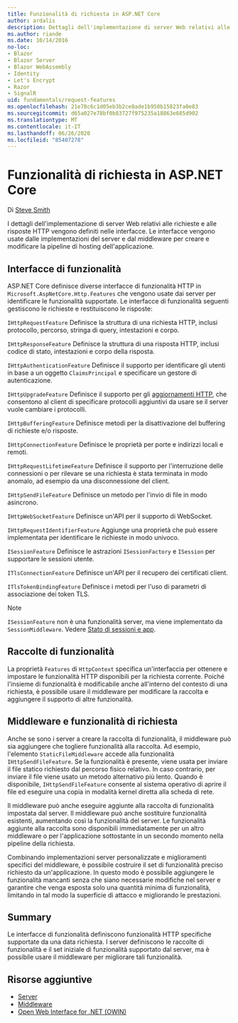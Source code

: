 ```yaml
---
title: Funzionalità di richiesta in ASP.NET Core
author: ardalis
description: Dettagli dell'implementazione di server Web relativi alle richieste e alle risposte HTTP definiti nelle interfacce per ASP.NET Core.
ms.author: riande
ms.date: 10/14/2016
no-loc:
- Blazor
- Blazor Server
- Blazor WebAssembly
- Identity
- Let's Encrypt
- Razor
- SignalR
uid: fundamentals/request-features
ms.openlocfilehash: 21e78c6c1d05eb3b2ce8ade1b950b15823fa0e83
ms.sourcegitcommit: d65a027e78bf0b83727f975235a18863e685d902
ms.translationtype: MT
ms.contentlocale: it-IT
ms.lasthandoff: 06/26/2020
ms.locfileid: "85407278"
---
```

# <a name="request-features-in-aspnet-core"></a>Funzionalità di richiesta in ASP.NET Core

Di [Steve Smith](https://ardalis.com/)

I dettagli dell'implementazione di server Web relativi alle richieste e alle risposte HTTP vengono definiti nelle interfacce. Le interfacce vengono usate dalle implementazioni del server e dal middleware per creare e modificare la pipeline di hosting dell'applicazione.

## <a name="feature-interfaces"></a>Interfacce di funzionalità

ASP.NET Core definisce diverse interfacce di funzionalità HTTP in `Microsoft.AspNetCore.Http.Features` che vengono usate dai server per identificare le funzionalità supportate. Le interfacce di funzionalità seguenti gestiscono le richieste e restituiscono le risposte:

`IHttpRequestFeature` Definisce la struttura di una richiesta HTTP, inclusi protocollo, percorso, stringa di query, intestazioni e corpo.

`IHttpResponseFeature` Definisce la struttura di una risposta HTTP, inclusi codice di stato, intestazioni e corpo della risposta.

`IHttpAuthenticationFeature` Definisce il supporto per identificare gli utenti in base a un oggetto `ClaimsPrincipal` e specificare un gestore di autenticazione.

`IHttpUpgradeFeature` Definisce il supporto per gli [aggiornamenti HTTP](https://tools.ietf.org/html/rfc2616.html#section-14.42), che consentono al client di specificare protocolli aggiuntivi da usare se il server vuole cambiare i protocolli.

`IHttpBufferingFeature` Definisce metodi per la disattivazione del buffering di richieste e/o risposte.

`IHttpConnectionFeature` Definisce le proprietà per porte e indirizzi locali e remoti.

`IHttpRequestLifetimeFeature` Definisce il supporto per l'interruzione delle connessioni o per rilevare se una richiesta è stata terminata in modo anomalo, ad esempio da una disconnessione del client.

`IHttpSendFileFeature` Definisce un metodo per l'invio di file in modo asincrono.

`IHttpWebSocketFeature` Definisce un'API per il supporto di WebSocket.

`IHttpRequestIdentifierFeature` Aggiunge una proprietà che può essere implementata per identificare le richieste in modo univoco.

`ISessionFeature` Definisce le astrazioni `ISessionFactory` e `ISession` per supportare le sessioni utente.

`ITlsConnectionFeature` Definisce un'API per il recupero dei certificati client.

`ITlsTokenBindingFeature` Definisce i metodi per l'uso di parametri di associazione dei token TLS.

> [!NOTE]
> `ISessionFeature` non è una funzionalità server, ma viene implementato da `SessionMiddleware`. Vedere [Stato di sessioni e app](app-state.md).

## <a name="feature-collections"></a>Raccolte di funzionalità

La proprietà `Features` di `HttpContext` specifica un'interfaccia per ottenere e impostare le funzionalità HTTP disponibili per la richiesta corrente. Poiché l'insieme di funzionalità è modificabile anche all'interno del contesto di una richiesta, è possibile usare il middleware per modificare la raccolta e aggiungere il supporto di altre funzionalità.

## <a name="middleware-and-request-features"></a>Middleware e funzionalità di richiesta

Anche se sono i server a creare la raccolta di funzionalità, il middleware può sia aggiungere che togliere funzionalità alla raccolta. Ad esempio, l'elemento `StaticFileMiddleware` accede alla funzionalità `IHttpSendFileFeature`. Se la funzionalità è presente, viene usata per inviare il file statico richiesto dal percorso fisico relativo. In caso contrario, per inviare il file viene usato un metodo alternativo più lento. Quando è disponibile, `IHttpSendFileFeature` consente al sistema operativo di aprire il file ed eseguire una copia in modalità kernel diretta alla scheda di rete.

Il middleware può anche eseguire aggiunte alla raccolta di funzionalità impostata dal server. Il middleware può anche sostituire funzionalità esistenti, aumentando così la funzionalità del server. Le funzionalità aggiunte alla raccolta sono disponibili immediatamente per un altro middleware o per l'applicazione sottostante in un secondo momento nella pipeline della richiesta.

Combinando implementazioni server personalizzate e miglioramenti specifici del middleware, è possibile costruire il set di funzionalità preciso richiesto da un'applicazione. In questo modo è possibile aggiungere le funzionalità mancanti senza che siano necessarie modifiche nel server e garantire che venga esposta solo una quantità minima di funzionalità, limitando in tal modo la superficie di attacco e migliorando le prestazioni.

## <a name="summary"></a>Summary

Le interfacce di funzionalità definiscono funzionalità HTTP specifiche supportate da una data richiesta. I server definiscono le raccolte di funzionalità e il set iniziale di funzionalità supportato dal server, ma è possibile usare il middleware per migliorare tali funzionalità.

## <a name="additional-resources"></a>Risorse aggiuntive

* [Server](xref:fundamentals/servers/index)
* [Middleware](xref:fundamentals/middleware/index)
* [Open Web Interface for .NET (OWIN)](xref:fundamentals/owin)
